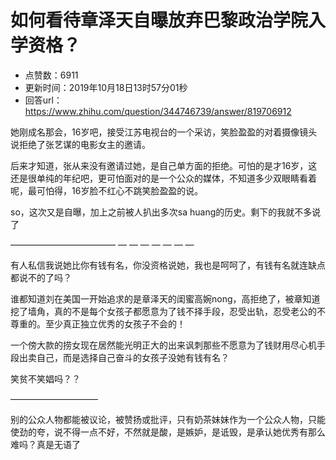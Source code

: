 # 如何看待章泽天自曝放弃巴黎政治学院入学资格？
- 点赞数：6911
- 更新时间：2019年10月18日13时57分01秒
- 回答url：https://www.zhihu.com/question/344746739/answer/819706912
<body>
 <p data-pid="Iiux8NB8">她刚成名那会，16岁吧，接受江苏电视台的一个采访，笑脸盈盈的对着摄像镜头说拒绝了张艺谋的电影女主的邀请。</p>
 <p data-pid="fSrgqH56">后来才知道，张从来没有邀请过她，是自己单方面的拒绝。可怕的是才16岁，这还是很单纯的年纪吧，更可怕面对的是一个公众的媒体，不知道多少双眼睛看着呢，最可怕得，16岁脸不红心不跳笑脸盈盈的说。</p>
 <p data-pid="mvdJJGYo">so，这次又是自曝，加上之前被人扒出多次sa huang的历史。剩下的我就不多说了</p>
 <p data-pid="0CwI0v_X">———————————— — — — — — — —</p>
 <p data-pid="IDOVOAUV">有人私信我说她比你有钱有名，你没资格说她，我也是呵呵了，有钱有名就连缺点都说不的了吗？</p>
 <p data-pid="zBS0OW1t">谁都知道刘在美国一开始追求的是章泽天的闺蜜高婉nong，高拒绝了，被章知道挖了墙角，真的不是每个女孩子都愿意为了钱不择手段，忍受出轨，忍受老公的不尊重的。至少真正独立优秀的女孩子不会的！</p>
 <p data-pid="-WuE53FU">一个傍大款的捞女现在居然能光明正大的出来讽刺那些不愿意为了钱财用尽心机手段出卖自己，而是选择自己奋斗的女孩子没她有钱有名？</p>
 <p data-pid="53eOvrwj">笑贫不笑娼吗？？</p>
 <p data-pid="jpuiYI-x">——————————</p>
 <p data-pid="Pc77woJZ">别的公众人物都能被议论，被赞扬或批评，只有奶茶妹妹作为一个公众人物，只能使劲的夸，说不得一点不好，不然就是酸，是嫉妒，是诋毁，是承认她优秀有那么难吗？真是无语了</p>
</body>